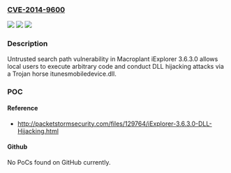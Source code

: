 ### [CVE-2014-9600](https://cve.mitre.org/cgi-bin/cvename.cgi?name=CVE-2014-9600)
![](https://img.shields.io/static/v1?label=Product&message=n%2Fa&color=blue)
![](https://img.shields.io/static/v1?label=Version&message=n%2Fa&color=blue)
![](https://img.shields.io/static/v1?label=Vulnerability&message=n%2Fa&color=brighgreen)

### Description

Untrusted search path vulnerability in Macroplant iExplorer 3.6.3.0 allows local users to execute arbitrary code and conduct DLL hijacking attacks via a Trojan horse itunesmobiledevice.dll.

### POC

#### Reference
- http://packetstormsecurity.com/files/129764/iExplorer-3.6.3.0-DLL-Hijacking.html

#### Github
No PoCs found on GitHub currently.

